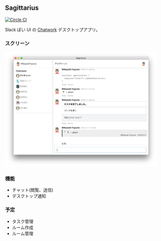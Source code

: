 Sagittarius
----
[![Circle CI](https://circleci.com/gh/fuyuno/Sagittarius/tree/develop.svg?style=svg)](https://circleci.com/gh/fuyuno/Sagittarius/tree/develop)
  
Slack ぽい UI の [Chatwork](http://www.chatwork.com/) デスクトップアプリ。

### スクリーン
![alt](./screenshots/aa1e5ba.png)


### 機能

* チャット(閲覧、送信)
* デスクトップ通知


### 予定

* タスク管理
* ルーム作成
* ルーム管理
